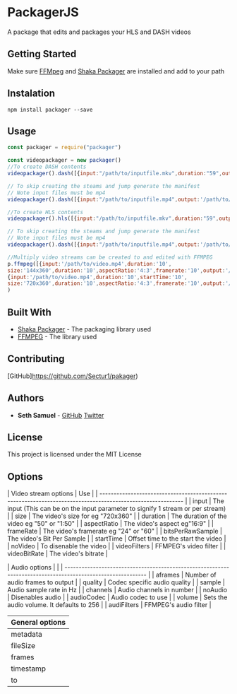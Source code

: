# PackagerJS

A package that edits and packages your HLS and DASH videos 

## Getting Started

Make sure [FFMpeg](https://ffmpeg.org/download.html) and [Shaka Packager](https://google.github.io/shaka-packager/html/documentation.html#getting-shaka-packager) are installed and add to your path

## Instalation
```
npm install packager --save
```

## Usage
```js
const packager = require("packager")

const videopackager = new packager()
//To create DASH contents
videopackager().dash([{input:"/path/to/inputfile.mkv",duration:"59",output:'/path/to/outputfile.mp4'}],'/path/to/outputDASHManifest.mpd')

// To skip creating the steams and jump generate the manifest
// Note input files must be mp4
videopackager().dash([{input:"/path/to/inputfile.mp4",output:'/path/to/outputfile.mp4'}],'/path/to/outputDASHManifest.mpd',false)

//To create HLS contents
videopackager().hls([{input:"/path/to/inputfile.mkv",duration:"59",output:'/path/to/outputfile.mp4'}],'/path/to/outputHLSManifest.m3u8')

// To skip creating the steams and jump generate the manifest
// Note input files must be mp4
videopackager().dash([{input:"/path/to/inputfile.mp4",output:'/path/to/outputfile.mp4'}],'/path/to/outputHLSManifest.m3u8',false)

//Multiply video streams can be created to and edited with FFMPEG 
p.ffmpeg([{input:'/path/to/video.mp4',duration:'10',
size:'144x360',duration:'10',aspectRatio:'4:3',framerate:'10',output:'/path/to/outvideo.mp4'},
{input:'/path/to/video.mp4',duration:'10',startTime:'10',
size:'720x360',duration:'10',aspectRatio:'4:3',framerate:'10',output:'/path/to/video.mp4'}]
)


```
## Built With

* [Shaka Packager](https://google.github.io/shaka-packager) - The packaging library used
* [FFMPEG](https://ffmpeg.org/download.html) - The library used

## Contributing

[GitHub]https://github.com/Sectur1/pakager)

## Authors

* **Seth Samuel** - [GitHub](https://github.com/Sectur1) [Twitter](https://twitter.com/SethSamuel12)


## License

This project is licensed under the MIT License 

## Options
| Video stream options     | Use                                                                              |
| ----------------------------------------------------------------------------------------------------------- |
| input                    | The input (This can be on the input parameter to signify 1 stream or per stream) |
| size                     | The video's size for eg "720x360"                                                |
| duration                 | The duration of the video eg "50" or "1:50"                                      |
| aspectRatio              | The video's aspect eg"16:9"                                                      |
| frameRate                | The video's framerate eg "24" or "60"                                            |
| bitsPerRawSample         | The video's Bit Per Sample                                                       |
| startTime                | Offset time to the start the video                                               |
| noVideo                  | To disenable the video                                                           |
| videoFilters             | FFMPEG's video filter                                                            |
| videoBitRate             | The video's bitrate                                                              |

| Audio options              |                                                                                |
| ----------------------------------------------------------------------------------------------------------- |
| aframes                    | Number of audio frames to output                                               |
| quality                    | Codec specific audio quality                                                   |
| sample                     | Audio sample rate in Hz                                                        |
| channels                   | Audio channels in number                                                       |
| noAudio                    | Disenables audio                                                               |
| audioCodec                 | Audio codec to use                                                             |
| volume                     | Sets the audio volume. It defaults to 256                                      |
| audiFilters                | FFMPEG's audio filter                                                          |

| General options |
| ----------------------------------------------------------------------------------------------------------- |
| metadata                   | File metadata                                                                  |
| fileSize                   | Force file size                                                                |
| frames                     | Number of frames to output eg 1 for a picture                                  |
| timestamp                  | When the video was created defaults to now                                     |
| to                         | Stop transcoding at set time eg 1:50                                           |
